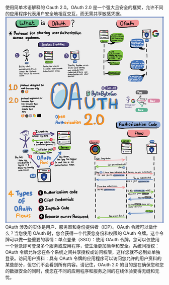 使用简单术语解释的 Oauth 2.0。OAuth 2.0 是一个强大且安全的框架，允许不同的应用程序代表用户安全地相互交互，而无需共享敏感凭据。![](../images/oAuth2.jpg)OAuth 涉及的实体是用户、服务器和身份提供者（IDP）。OAuth 令牌可以做什么？当您使用 OAuth 时，您会获得一个代表您身份和权限的 OAuth 令牌。这个令牌可以做一些重要的事情：单点登录（SSO）：使用 OAuth 令牌，您可以仅使用一个登录即可登录多个服务或应用程序，使生活更加简单和安全。系统间授权：OAuth 令牌允许您在各个系统之间共享授权或访问权限，这样您就不必到处单独登录。访问用户资料：具有 OAuth 令牌的应用程序可以访问您允许的用户资料的某些部分，但它们不会看到所有内容。请记住，OAuth 2.0 的目的是在确保您和您的数据安全的同时，使您在不同的应用程序和服务之间的在线体验变得无缝和无忧。
